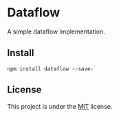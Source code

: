 # Dataflow

A simple dataflow implementation.

## Install

    npm install dataflow --save-

## License

This project is under the [MIT](./LICENSE) license.
